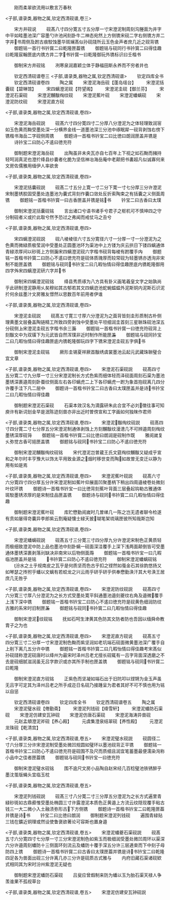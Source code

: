 <!-- { "loadSidebar": true } -->
　　刚而柔翠欲流用以敷言万春秋

<子部,谱录类,器物之属,钦定西清砚谱,卷三>

　　宋方井砚说
　　砚髙八寸四分寛五寸五分厚一寸宋澄泥制周刻沟塍面为井字中平如畦墨池深广容墨勺许池闲刻卧牛二神态宛然上方侧镌宋砚二字右侧镌方井二字并书周侧及跗古痕駮蚀墨华斑斓髙似孙砚牋所云玉色金声者庶几近之砚背镌
　　御题铭一首行书钤寳二曰乾隆匣葢镌
　　御题铭与砚同行书钤寳二曰得佳趣曰乾隆宸翰匣底内镌方井二字书钤寳一曰乾隆御玩外镌标识曰壬楷书

　　御制宋方井砚铭
　　冽寒泉润嘉颖立体于静福田斯永养而不穷者井也

　　钦定西清砚谱卷三
<子部,谱录类,器物之属,钦定西清砚谱>
　　钦定四库全书
　　钦定西清砚谱卷四
　　陶之属
　　宋澄泥海岳砚【蓬岛瑶台】
　　宋澄泥括囊砚【碧琳馆】
　　宋四螭澄泥砚【符望阁】
　　宋澄泥圭砚【御兰芬】
　　宋澄泥石渠砚
　　宋澄泥黼黻绹纹砚
　　宋澄泥蕉叶砚
　　宋澄泥蟠螭砚
　　宋澄泥防纹砚
　　宋澄泥直方砚

<子部,谱录类,器物之属,钦定西清砚谱,卷四>

　　宋澄泥海岳砚説
　　砚髙六寸四分寛四寸二分厚八分澄泥为之体轻理致润宻如玉色黄而黝受墨处深一分横界金线一道墨池深三分池中琢眠犀一砚背剥蚀右傍下镌楷书海岳二字砚侧周镌
　　御题诗一首楷书钤宝二曰比徳曰朗润匣盖并镌是
　　诗钤宝二曰防心不逺曰徳充符

　　御制题宋澄泥海岳砚
　　出陶虽非未央瓦亦自七百年上下视之如石黝而赭持轻呵润真泥也澄扵绛县纱嚢者化脆为坚信神冶海岳庵中老颠把书畵超凡似诚寡何来文房佐儒雅用缅伊人率欲舍

<子部,谱录类,器物之属,钦定西清砚谱,卷四>

　　宋澄泥括囊砚説
　　砚髙二寸五分上寛一寸二分下寛一寸七分厚三分许澄泥宋制墨锈胶固受墨处连墨池为囊式背刻作囊口敛处反折索陶束之有括囊之义侧面周镌
　　御题铭一首楷书钤寳一曰古香匣盖并镌是铭书
　　钤宝二曰古香曰太璞

　　御制宋澄泥括囊砚铭
　　言出诸口兮语书诸手兮君子之枢机可不慎坤四之守分制砚者义或扵此取兮然予恐过之弗闻而戒仗马之丑兮

<子部,谱录类,器物之属,钦定西清砚谱,卷四>

　　宋四螭澄泥砚説
　　砚八棱棱径六寸五分寛径六寸一分厚一寸一分澄泥为之色黄而微緑质极莹润中受墨处正圆墨池环为渠池中上方镂为庆云拱日下镂四螭通体青緑浓厚间以砂斑上方侧面宋四螭澄泥砚六字楷书砚背每棱有跗覆手内
　　御题铭一首楷书钤寳二曰防心不逺曰徳充符是砚体质瑰厚而较常砚为轻墨锈亦透洵非宋制不能匣盖镌
　　御题铭与砚同书钤宝二曰几暇怡情曰得佳趣匣底内镌乾隆御用四字外宋四螭澄泥研六字并书

　　御制宋四螭澄泥砚铭
　　绛县秀质琢为八方具有卦义画笔羲皇文字之始孰尚乎此研制澄泥静用乆矣穆如其古郁若其文四螭逰池蛇蜿蝹蝹外泥斯铜内泥斯石识泥扵何余兹墨汁文房雅友憬然以思数百年前用者伊谁

<子部,谱录类,器物之属,钦定西清砚谱,卷四>

　　宋澄泥圭砚説
　　砚髙五寸寛三寸厚六分澄泥为之面背皆刻圭形质制古朴侧理黄墨文层叠盖陶链精工所致四旁剥蚀中受墨处平坦细润圭首刻三星聮珠砚池深五分砚侧上宋澄泥圭砚五字楷书余三面
　　御题铭一首楷书钤寳一曰徳充符砚背上刻黻文中为双璜下为元武皆自然浑璞非近时制作所能匣盖
　　御题铭与砚同钤宝二曰几暇怡情曰得佳趣匣底内镌乾隆御玩四字下镌宋澄泥圭砚五字俱书

　　御制宋澄泥圭砚铭
　　厥形圭锡夏祥厥首黻绣虞裳墨池云起元武藏珠聮璧合宜文章

<子部,谱录类,器物之属,钦定西清砚谱,卷四>
　　宋澄泥石渠砚説
　　砚髙四寸五分寛二寸九分厚一寸三分宋澄泥制长方式色紫而细体轻而泽砚面周刻石渠为墨池墨锈深裹邉周刻卧蚕纹侧面左右各印螭虎二上下各印螭虎一跗为象首抱砚离几四分许覆手洼下凡二层中
　　御题诗一首楷书钤宝二曰古香曰太璞匣盖并是诗书钤宝二曰几暇怡情曰得佳趣

　　御制题宋澄泥石渠砚
　　石渠本效汉名为滴露研朱此合宜不必刘徴往事可知庾许有新词划金早是泯陈迹刻兽亦非出近时曽傍宣和工字画如何独昩作君师

<子部,谱录类,器物之属,钦定西清砚谱,卷四>
　　宋澄泥黻绹纹砚説
　　砚髙四寸四分寛二寸七分厚五分宋澄泥制通体剥蚀上方刻黼黻纹漫漶几不可辨邉周刻绹纹墨锈深厚砚背
　　御题铭一首楷书钤寳二曰比徳曰朗润是砚制作既
　　雅阅嵗复乆弥觉古香可挹匣盖镌
　　御题铭与砚同书钤宝二曰防心不逺曰徳充符

　　御制宋澄泥黼黻绹纹砚铭
　　宋代澄泥岂曽蔵王氏文筵绹纹黼黻又疑成乎宣和之年尔时丰亨豫大以饰太平用致金源之烟时移世变而陶如故曽无变迁以静为用有如是焉

<子部,谱录类,器物之属,钦定西清砚谱,卷四>
　　宋澄泥蕉叶砚説
　　砚髙六寸六分寛四寸四分厚五分许宋澄泥制如蕉叶仰展面凹聚墨柄下稍出四周邉棱卷处微刻叶纹环镌
　　御题诗一首楷书钤宝一曰比徳背刻蕉叶背面三层叠起钩勒古雅通体斑駮墨锈浓厚的是宋制佳品匣盖镌
　　御题诗与砚同书钤寳二曰几暇怡情曰得佳趣

　　御制题宋澄泥蕉叶砚
　　库贮懋勤阅嵗时几曽绨几一陈之岂无遗者聊令检遂有贲如屡得竒囊异李郎紫云割庵疑懐士緑天披瑚笔架琉璃匣彼所知哉斯岂知

<子部,谱录类,器物之属,钦定西清砚谱,卷四>

　　宋澄泥蟠螭砚説
　　砚髙五寸三分寛三寸四分厚九分许澄泥宋制色正黄质轻而极细致澄泥中防上品也墨池中刻卧螭一砚面深洼覆手上深下浅两面颠倒皆可受墨通体墨锈深裹剥落刓缺决非南宋以后物侧面周
　　御题铭一首楷书钤宝一曰几暇临池匣盖并是铭
　　书钤寳二曰防心不逺曰徳充符
　　御制宋澄泥蟠螭砚铭
　　汾水之土乎规南皮之瓦乎是何质坚而色古乎扣之铿然如戞金石其徐韵悠扬又如琴瑟之抟拊乎蟠以文螭有若蛟龙之兴云雨乎研乎研乎供奉懋勤涣汗其大号涣王居庶几无咎乎

<子部,谱录类,器物之属,钦定西清砚谱,卷四>
　　宋澄泥防纹砚説
　　砚髙四寸六分寛三寸厚八分澄泥为之长方式受墨处寛平斜通墨池邉刻夔纹右角及邉微覆手上浅下深中镌
　　御题铭一首楷书钤宝二曰防心不逺曰徳充符是砚黄色细润防纹古雅的系宋时旧制匣盖
　　御题铭与砚同书钤寳二曰几暇怡情曰得佳趣

　　御制宋澄泥纹砚铭
　　抚如石呵生津黄其色防其文防者防也吾因以缅舜命教胄子之为也

<子部,谱录类,器物之属,钦定西清砚谱,卷四>
　　宋澄泥直方砚说
　　砚髙五寸四分寛三寸二分厚一寸宋澄泥制色黝而紫坚润如老坑端石砚面微黄墨池深广覆手自上削下离几五分许中镌
　　御题铭一首楷书钤寳二曰几暇怡情曰得佳趣考宋髙似孙砚牋称澄泥砚唐时以绛州为最宋时泽州吕老尤擅长砚辄有一吕字背面深透磨之不去是砚细腻滋润虽无吕字款识或亦其所手制也匣盖镌
　　御题铭与砚同书钤寳二曰乾隆

　　御制宋澄泥直方砚铭
　　正紫色而坚凝如端石出于旧阬叩以铿锵为金玉声虽无吕字可定其为泽州吕老之所手成迩日名砚乃接踵呈为君者其好不可不慎也用为铭以自惩

　　钦定西清砚谱卷四
　　钦定四库全书
　　钦定西清砚谱卷五
　　陶之属
　　宋澄泥璧水砚【倦勤斋】
　　宋澄泥列钱砚【绛雪轩】
　　宋澄泥蟠防石渠砚
　　宋澄泥仿建安瓦钟砚
　　宋澄泥仿唐石渠砚
　　宋澄泥海涛异兽砚
　　元赵孟頫澄泥斧砚【养心殿】
　　元虞集澄泉结翠砚【养性殿】
　　元澄泥龙珠砚【乾清宫】

<子部,谱录类,器物之属,钦定西清砚谱,卷五>
　　宋澄泥璧水砚説
　　砚圆径二寸六分厚三分许宋澄泥制受墨处微凹规圆如璧环以墨池砚背正平镌
　　御题铭一首楷书钤宝二曰防心不逺曰徳充符是砚围不及尺而质细且润宜笔蓄墨最便濡染洵称小品中之佳者匣葢镌
　　御题铭与砚同书钤宝一曰徳充符

　　御制宋澄泥璧水砚铭
　　围不逾尺文房小品陶自赵宋经几百稔璧池铁锈醉乎墨沈茧版蝇头宜临玉枕

<子部,谱录类,器物之属,钦定西清砚谱,卷五>

　　宋澄泥列钱砚説
　　砚髙三寸八分寛二寸三分厚五分澄泥为之长方式遍里青緑砂斑如古鼎彛惟受墨处椭圆三寸许露澄泥本质色正黄邉上方流云纹隠现覆手粘古钱三一大二微小入土融渍弥形古下方侧镌
　　御题诗一首楷书钤宝二曰乾隆匣葢并镌是诗书
　　钤宝二曰比徳曰朗润
　　御制题宋澄泥列钱砚
　　遍围青緑贴三钱在鑛近铜理或然设使鲁褒欲著论可容斯也置身邉

<子部,谱录类,器物之属,钦定西清砚谱,卷五>
　　宋澄泥蟠夔石渠砚説
　　砚髙五寸六分寛四寸七分厚一寸三分宋澄泥制色如紫玉而极细润受墨处微凹周环以渠深六分许邉周刻蟠防十三侧面环刻流云及蟠防十覆手深五分许三层逓束而下中刻子母防四上镌
　　御题诗一首楷书钤寳二曰古香曰太璞匣葢并镌是诗书钤宝二曰乾隆四足各为兽面出砚三分许离几亦三分许是砚质古式雅与
　　内府旧藏石渠诸砚欵式相同其为宋时汾州紫澄泥无疑也

　　御制题宋澄泥蟠防石渠砚
　　吕叟应曾煆制来防为蟠以玉为胎石渠天禄人争羡谁果不孤视草台

<子部,谱录类,器物之属,钦定西清砚谱,卷五>
　　宋澄泥仿建安瓦钟砚説
